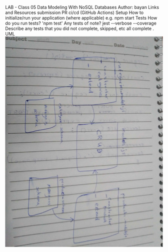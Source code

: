 LAB - Class 05
Data Modeling With NoSQL Databases
Author: bayan
Links and Resources
submission PR
ci/cd (GitHub Actions)
Setup
How to initialize/run your application (where applicable)
e.g. npm start
Tests
How do you run tests? 'npm test'
Any tests of note? jest --verbose --coverage
Describe any tests that you did not complete, skipped, etc all complete .
UML
![](https://github.com/bayanmhmd/lab5/blob/data-moduling/imge/IMG_20200207_165049.jpg)
